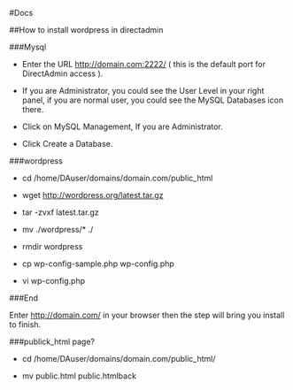 #Docs

##How to install wordpress in directadmin

###Mysql

* Enter the URL http://domain.com:2222/ ( this is the default port for DirectAdmin access ).

* If you are Administrator, you could see the User Level in your right panel, if you are normal user, you could see the MySQL Databases icon there.

* Click on MySQL Management, If you are Administrator.

* Click Create a Database.

###wordpress

* cd /home/DAuser/domains/domain.com/public_html

* wget http://wordpress.org/latest.tar.gz

* tar -zvxf latest.tar.gz

* mv ./wordpress/* ./

* rmdir wordpress

* cp wp-config-sample.php wp-config.php

* vi wp-config.php


###End

Enter http://domain.com/ in your browser then the step will bring you install to finish.

###publick_html page?

* cd /home/DAuser/domains/domain.com/public_html/

* mv public.html public.htmlback


